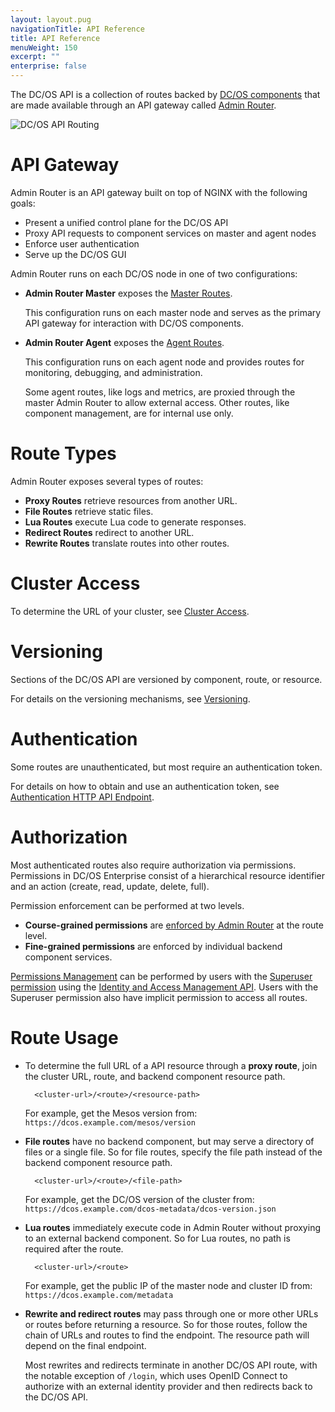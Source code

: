 ```yaml
---
layout: layout.pug
navigationTitle: API Reference
title: API Reference
menuWeight: 150
excerpt: ""
enterprise: false
---
```

The DC/OS API is a collection of routes backed by [DC/OS components](/1.10/overview/architecture/components/) that are made available through an API gateway called [Admin Router](/1.10/overview/architecture/components/#admin-router).

<!-- Use html img for horizontal centering -->

<img src="/1.10/img/dcos-api-routing.png" alt="DC/OS API Routing" style="display:block;margin:0 auto" />

# API Gateway

Admin Router is an API gateway built on top of NGINX with the following goals:

- Present a unified control plane for the DC/OS API
- Proxy API requests to component services on master and agent nodes
- Enforce user authentication
- Serve up the DC/OS GUI

Admin Router runs on each DC/OS node in one of two configurations:

- **Admin Router Master** exposes the [Master Routes](/1.10/api/master-routes/).
    
    This configuration runs on each master node and serves as the primary API gateway for interaction with DC/OS components.

- **Admin Router Agent** exposes the [Agent Routes](/1.10/api/agent-routes/).
    
    This configuration runs on each agent node and provides routes for monitoring, debugging, and administration.
    
    Some agent routes, like logs and metrics, are proxied through the master Admin Router to allow external access. Other routes, like component management, are for internal use only.

# Route Types

Admin Router exposes several types of routes:

- **Proxy Routes** retrieve resources from another URL.
- **File Routes** retrieve static files.
- **Lua Routes** execute Lua code to generate responses.
- **Redirect Routes** redirect to another URL.
- **Rewrite Routes** translate routes into other routes.

# Cluster Access

To determine the URL of your cluster, see [Cluster Access](/1.10/api/access/).

# Versioning

Sections of the DC/OS API are versioned by component, route, or resource.

For details on the versioning mechanisms, see [Versioning](/1.10/api/versioning/).

# Authentication

Some routes are unauthenticated, but most require an authentication token.

For details on how to obtain and use an authentication token, see [Authentication HTTP API Endpoint](/1.10/security/ent/iam-api/).

# Authorization

Most authenticated routes also require authorization via permissions. Permissions in DC/OS Enterprise consist of a hierarchical resource identifier and an action (create, read, update, delete, full).

Permission enforcement can be performed at two levels.

- **Course-grained permissions** are [enforced by Admin Router](/1.10/security/ent/perms-reference/#admin-router) at the route level.
- **Fine-grained permissions** are enforced by individual backend component services.

[Permissions Management](/1.10/security/ent/perms-management/) can be performed by users with the [Superuser permission](/1.10/security/ent/perms-reference/#superuser) using the [Identity and Access Management API](/1.10/security/ent/iam-api/). Users with the Superuser permission also have implicit permission to access all routes.

# Route Usage

- To determine the full URL of a API resource through a **proxy route**, join the cluster URL, route, and backend component resource path.
    
        <cluster-url>/<route>/<resource-path>
        
    
    For example, get the Mesos version from: `https://dcos.example.com/mesos/version`

- **File routes** have no backend component, but may serve a directory of files or a single file. So for file routes, specify the file path instead of the backend component resource path.
    
        <cluster-url>/<route>/<file-path>
        
    
    For example, get the DC/OS version of the cluster from: `https://dcos.example.com/dcos-metadata/dcos-version.json`

- **Lua routes** immediately execute code in Admin Router without proxying to an external backend component. So for Lua routes, no path is required after the route.
    
        <cluster-url>/<route>
        
    
    For example, get the public IP of the master node and cluster ID from: `https://dcos.example.com/metadata`

- **Rewrite and redirect routes** may pass through one or more other URLs or routes before returning a resource. So for those routes, follow the chain of URLs and routes to find the endpoint. The resource path will depend on the final endpoint.
    
    Most rewrites and redirects terminate in another DC/OS API route, with the notable exception of `/login`, which uses OpenID Connect to authorize with an external identity provider and then redirects back to the DC/OS API.